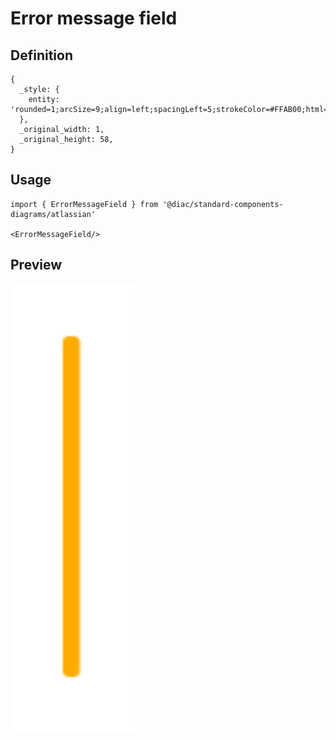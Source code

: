 # Error message field

## Definition

```
{
  _style: { 
    entity: 'rounded=1;arcSize=9;align=left;spacingLeft=5;strokeColor=#FFAB00;html=1;strokeWidth=2;fontSize=12',
  },
  _original_width: 1,
  _original_height: 58,
}
```

## Usage

```
import { ErrorMessageField } from '@diac/standard-components-diagrams/atlassian'

<ErrorMessageField/>
```

## Preview

<img src="./error-message-field.png" width="200"/>
